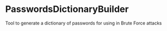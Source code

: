 # PasswordsDictionaryBuilder
Tool to generate a dictionary of passwords for using in Brute Force attacks
